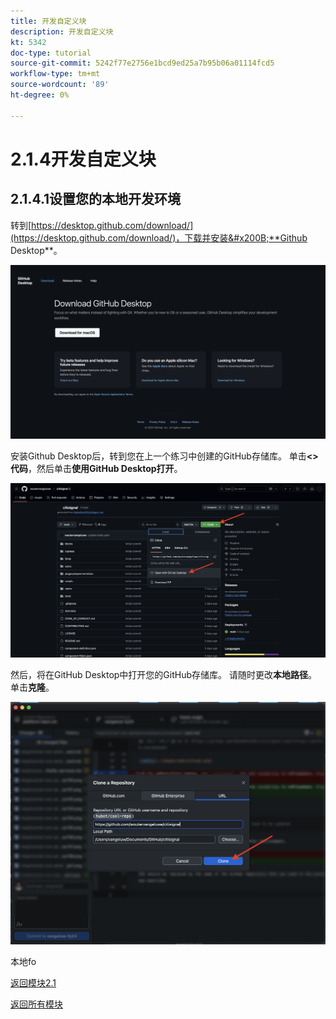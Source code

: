 ```yaml
---
title: 开发自定义块
description: 开发自定义块
kt: 5342
doc-type: tutorial
source-git-commit: 5242f77e2756e1bcd9ed25a7b95b06a01114fcd5
workflow-type: tm+mt
source-wordcount: '89'
ht-degree: 0%

---
```


# 2.1.4开发自定义块

## 2.1.4.1设置您的本地开发环境

转到[https://desktop.github.com/download/](https://desktop.github.com/download/)，下载并安装&#x200B;**Github Desktop**。

![块](./images/block1.png)

安装Github Desktop后，转到您在上一个练习中创建的GitHub存储库。 单击&#x200B;**&lt;>代码**，然后单击&#x200B;**使用GitHub Desktop打开**。

![块](./images/block2.png)

然后，将在GitHub Desktop中打开您的GitHub存储库。 请随时更改&#x200B;**本地路径**。 单击&#x200B;**克隆**。

![块](./images/block3.png)

本地fo


[返回模块2.1](./aemcs.md)

[返回所有模块](./../../../overview.md)
